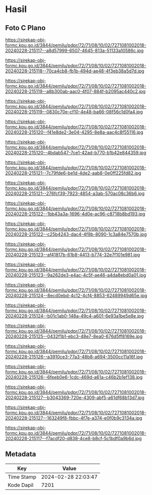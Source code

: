 # Hasil

## Foto C Plano

https://sirekap-obj-formc.kpu.go.id/3844/pemilu/pdpr/72/71/08/10/02/7271081002018-20240228-215117--a8d57999-6507-4645-813a-51133a10586c.jpg

https://sirekap-obj-formc.kpu.go.id/3844/pemilu/pdpr/72/71/08/10/02/7271081002018-20240228-215118--70ca4cb8-fb1b-494d-ae48-4f3eb38a5d7d.jpg

https://sirekap-obj-formc.kpu.go.id/3844/pemilu/pdpr/72/71/08/10/02/7271081002018-20240228-215119--a8b300ab-aac0-4f07-884f-b2095ac440c2.jpg

https://sirekap-obj-formc.kpu.go.id/3844/pemilu/pdpr/72/71/08/10/02/7271081002018-20240228-215119--0830c70e-cf10-4e48-ba66-08f56c1d0fa4.jpg

https://sirekap-obj-formc.kpu.go.id/3844/pemilu/pdpr/72/71/08/10/02/7271081002018-20240228-215120--f41e8de2-3e04-4295-8e8a-aac4c8f55116.jpg

https://sirekap-obj-formc.kpu.go.id/3844/pemilu/pdpr/72/71/08/10/02/7271081002018-20240228-215120--4bdab547-7ce1-42ad-b770-b1b42e844359.jpg

https://sirekap-obj-formc.kpu.go.id/3844/pemilu/pdpr/72/71/08/10/02/7271081002018-20240228-215121--7c79fde6-be1d-4de2-aab8-0e0ff225fd82.jpg

https://sirekap-obj-formc.kpu.go.id/3844/pemilu/pdpr/72/71/08/10/02/7271081002018-20240228-215121--276fcf39-7923-4854-a3ab-570ac08c36b6.jpg

https://sirekap-obj-formc.kpu.go.id/3844/pemilu/pdpr/72/71/08/10/02/7271081002018-20240228-215122--1bb43a3a-1696-4d0e-ac96-c8718b8bd193.jpg

https://sirekap-obj-formc.kpu.go.id/3844/pemilu/pdpr/72/71/08/10/02/7271081002018-20240228-215122--c25b4243-dac4-4f9b-8090-1c3a84e7570b.jpg

https://sirekap-obj-formc.kpu.go.id/3844/pemilu/pdpr/72/71/08/10/02/7271081002018-20240228-215123--af41817b-61b8-4413-b774-32e7f101e981.jpg

https://sirekap-obj-formc.kpu.go.id/3844/pemilu/pdpr/72/71/08/10/02/7271081002018-20240228-215123--9a262de3-e4ac-4c5f-ae46-a4da8ebd0a01.jpg

https://sirekap-obj-formc.kpu.go.id/3844/pemilu/pdpr/72/71/08/10/02/7271081002018-20240228-215124--8ecd0ebd-4c12-4cf4-8853-62489949d65e.jpg

https://sirekap-obj-formc.kpu.go.id/3844/pemilu/pdpr/72/71/08/10/02/7271081002018-20240228-215124--b01c1ab0-148a-49c4-a601-6e93a1be5e8e.jpg

https://sirekap-obj-formc.kpu.go.id/3844/pemilu/pdpr/72/71/08/10/02/7271081002018-20240228-215125--0432f1b1-ebc3-48e7-8ea0-676d5ff8169e.jpg

https://sirekap-obj-formc.kpu.go.id/3844/pemilu/pdpr/72/71/08/10/02/7271081002018-20240228-215126--a3910ce3-77a3-48b8-a694-3500cc11a16f.jpg

https://sirekap-obj-formc.kpu.go.id/3844/pemilu/pdpr/72/71/08/10/02/7271081002018-20240228-215126--6feeb0e6-1cdc-469d-a61a-c46b2b1ef138.jpg

https://sirekap-obj-formc.kpu.go.id/3844/pemilu/pdpr/72/71/08/10/02/7271081002018-20240228-215127--b3043369-720e-4309-abf5-a61df68b13d7.jpg

https://sirekap-obj-formc.kpu.go.id/3844/pemilu/pdpr/72/71/08/10/02/7271081002018-20240228-215127--163249f8-fbbc-4f7e-a374-e0f0b9c3134a.jpg

https://sirekap-obj-formc.kpu.go.id/3844/pemilu/pdpr/72/71/08/10/02/7271081002018-20240228-215117--f7acdf20-d838-4ce8-b8cf-5c1bdf0a9b6d.jpg


## Metadata

| Key        | Value               |
| ---------- | ------------------- |
| Time Stamp | 2024-02-28 22:03:47 |
| Kode Dapil | 7201                |



